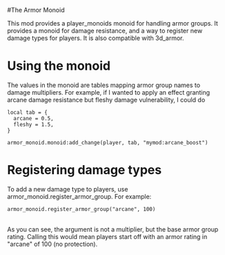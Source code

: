 #The Armor Monoid

This mod provides a player_monoids monoid for handling armor groups. It
provides a monoid for damage resistance, and a way to register new damage types
for players. It is also compatible with 3d_armor.

Using the monoid
================
The values in the monoid are tables mapping armor group names to damage
multipliers. For example, if I wanted to apply an effect granting arcane
damage resistance but fleshy damage vulnerability, I could do <br/>
```
local tab = {
  arcane = 0.5,
  fleshy = 1.5,
}

armor_monoid.monoid:add_change(player, tab, "mymod:arcane_boost")
```

Registering damage types
========================
To add a new damage type to players, use armor_monoid.register_armor_group. For
example: <br/>
```
armor_monoid.register_armor_group("arcane", 100)
```
<br/>
As you can see, the argument is not a multiplier, but the base armor group
rating. Calling this would mean players start off with an armor rating in
"arcane" of 100 (no protection).
